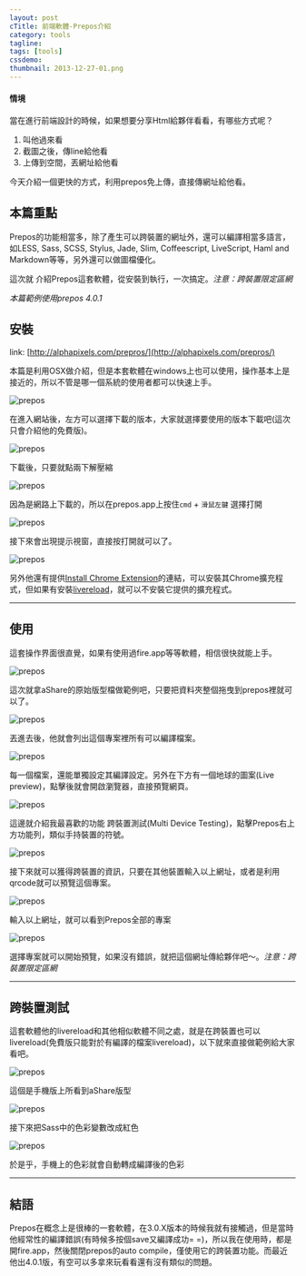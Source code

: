 ```yaml
---
layout: post
cTitle: 前端軟體-Prepos介紹
category: tools
tagline: 
tags: [tools]
cssdemo: 
thumbnail: 2013-12-27-01.png
---
```


#### 情境

當在進行前端設計的時候，如果想要分享Html給夥伴看看，有哪些方式呢？

1. 叫他過來看
2. 截圖之後，傳line給他看
3. 上傳到空間，丟網址給他看

今天介紹一個更快的方式，利用prepos免上傳，直接傳網址給他看。
<!-- more -->


## 本篇重點
Prepos的功能相當多，除了產生可以跨裝置的網址外，還可以編譯相當多語言，如LESS, Sass, SCSS, Stylus, Jade, Slim, Coffeescript, LiveScript, Haml and Markdown等等，另外還可以做圖檔優化。

這次就
介紹Prepos這套軟體，從安裝到執行，一次搞定。*注意：跨裝置限定區網*

*本篇範例使用prepos 4.0.1*

## 安裝

link: [http://alphapixels.com/prepros/](http://alphapixels.com/prepros/)

本篇是利用OSX做介紹，但是本套軟體在windows上也可以使用，操作基本上是接近的，所以不管是哪一個系統的使用者都可以快速上手。

![prepos](/images/2013-12-27-01.png)

在進入網站後，左方可以選擇下載的版本，大家就選擇要使用的版本下載吧(這次只會介紹他的免費版)。

![prepos](/images/2013-12-27-02.png)

下載後，只要就點兩下解壓縮

![prepos](/images/2013-12-27-03.png)

因為是網路上下載的，所以在prepos.app上按住`cmd` + `滑鼠左鍵` 選擇打開

![prepos](/images/2013-12-27-04.png)

接下來會出現提示視窗，直接按打開就可以了。

![prepos](/images/2013-12-27-05.png)

另外他還有提供[Install Chrome Extension](https://chrome.google.com/webstore/detail/prepros/bnlfjdjbjiabcgkkjaicjepbhhmeonlm?hl=en)的連結，可以安裝其Chrome擴充程式，但如果有安裝[livereload](https://chrome.google.com/webstore/detail/livereload/jnihajbhpnppcggbcgedagnkighmdlei?hl=en)，就可以不安裝它提供的擴充程式。

******

## 使用

這套操作界面很直覺，如果有使用過fire.app等等軟體，相信很快就能上手。

![prepos](/images/2013-12-27-06.png)

這次就拿aShare的原始版型檔做範例吧，只要把資料夾整個拖曳到prepos裡就可以了。

![prepos](/images/2013-12-27-07.png)

丟進去後，他就會列出這個專案裡所有可以編譯檔案。

![prepos](/images/2013-12-27-08.png)

每一個檔案，還能單獨設定其編譯設定。另外在下方有一個地球的圖案(Live preview)，點擊後就會開啟瀏覽器，直接預覽網頁。

![prepos](/images/2013-12-27-8-5.png)

這邊就介紹我最喜歡的功能 跨裝置測試(Multi Device Testing)，點擊Prepos右上方功能列，類似手持裝置的符號。

![prepos](/images/2013-12-27-09.png)

接下來就可以獲得跨裝置的資訊，只要在其他裝置輸入以上網址，或者是利用qrcode就可以預覽這個專案。

![prepos](/images/2013-12-27-091.png)

輸入以上網址，就可以看到Prepos全部的專案

![prepos](/images/2013-12-27-092.png)

選擇專案就可以開始預覽，如果沒有錯誤，就把這個網址傳給夥伴吧～。*注意：跨裝置限定區網*

*****

## 跨裝置測試

這套軟體他的livereload和其他相似軟體不同之處，就是在跨裝置也可以livereload(免費版只能對於有編譯的檔案livereload)，以下就來直接做範例給大家看吧。

![prepos](/images/2013-12-27-15.png)

這個是手機版上所看到aShare版型

![prepos](/images/2013-12-27-12.png)

接下來把Sass中的色彩變數改成紅色

![prepos](/images/2013-12-27-16.png)

於是乎，手機上的色彩就會自動轉成編譯後的色彩

*****

## 結語

Prepos在概念上是很棒的一套軟體，在3.0.X版本的時候我就有接觸過，但是當時他經常性的編譯錯誤(有時候多按個save又編譯成功= =)，所以我在使用時，都是開fire.app，然後關閉prepos的auto compile，僅使用它的跨裝置功能。而最近他出4.0.1版，有空可以多拿來玩看看還有沒有類似的問題。


